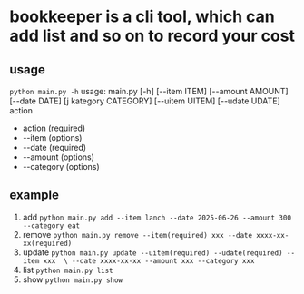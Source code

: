 # bookkeeper is a cli tool, which can add list and so on to record your cost

## usage
`python main.py -h`
usage: main.py [-h] [--item ITEM] [--amount AMOUNT] [--date DATE]
               [j kategory CATEGORY] [--uitem UITEM] [--udate UDATE]
               action
- action (required)
- --item     (options)
- --date     (required)
- --amount   (options) 
- --category (options) 

## example
1. add
`python main.py add --item lanch --date 2025-06-26 --amount 300 --category eat`
2. remove
`python main.py remove --item(required) xxx --date xxxx-xx-xx(required)`
3. update
`python main.py update --uitem(required) --udate(required) --item xxx  \ --date xxxx-xx-xx --amount xxx --category xxx`
4. list
`python main.py list`
5. show
`python main.py show`